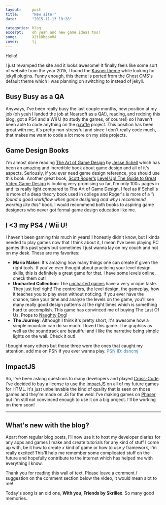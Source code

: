 ```yaml
---
layout:     post
title:      "New site!"
date:       "2015-11-13 19:28"

categories: blog
excerpt:    oh yeah and new game ideas too!
song:       X2tkDbgooMA
cover:      tj
---
```


Hello!

I just revamped the site and it looks awesome! It finally feels like some sort of website from the year 2015, I found the [Kasper theme](https://github.com/rosario/kasper) while looking for jekyll plugins. Funny enough, this theme is ported from the [Ghost CMS](https://ghost.org/)'s default theme which I was planning on switching to instead of jekyll.


## Busy Busy as a QA
Anyways, I've been really busy the last couple months, new position at my job (oh yeah I landed the job at Nearsoft as a QA!), reading, and redoing this blog, got a PS4 and a Wii U (to study the games, of course!) so I haven't been able to code anything on the [g.raffe](https://github.com/dancmj/g.raffe) project. This position has been great with me, it's pretty non-stressful and since I don't really code much, that makes me want to code a lot more on my side projects.

## Game Design Books
I'm almost done reading [The Art of Game Design](http://www.amazon.com/Art-Game-Design-Lenses-Second/dp/1466598646/ref=sr_1_1?ie=UTF8&qid=1447643428&sr=8-1&keywords=the+art+of+game+design) by [Jesse Schell](http://www.jesseschell.com/) which has been an amazing and incredible book about game design and all of it's aspects. Seriously, if you ever need game design reference, you should use this book. Another great book, [Scott Roger's](http://www.giantbomb.com/scott-rogers/3040-36702/) [Level Up! The Guide to Great Video Game Design](http://www.amazon.com/Level-Guide-Great-Video-Design/dp/1118877160/ref=pd_sim_14_4?ie=UTF8&dpID=61hKRUC9RBL&dpSrc=sims&preST=_AC_UL160_SR127%2C160_&refRID=1P9MGESB8G4Z61P6HF0Y) is looking very promising so far, I'm only 100~ pages in and its really light compared to The Art of Game Design. I feel as if Schell's is more of a deep theory book used in college and Roger's is more of a *"I found a good workflow when game designing and why I recommend working like this"* book. I would recommend both books to aspiring game designers who never got formal game design education like me.

## I <3 my PS4 / Wii U!
I haven't been gaming this much in years! I honestly didn't know, but I kinda needed to play games now that I think about it, I mean I've been playing PC games this past years but sometimes I just wanna lay on my couch and not on my desk. These are my favorites:

* **Mario Maker**: It's amazing how many things one can create if given the right tools. If you've ever thought about practicing your level design skills, this is definitely a great game for that. I have some levels online, check them out!
* **Uncharted Collection**: The [uncharted games](http://www.unchartedthegame.com/en-us/games/uncharted-collection) have a very unique taste. They just feel right! The controllers, the level design, the gameplay, how it teaches you to play even without noticing. If you ever have the chance, take your time and analyze the levels on the game, you'll see many really good design patterns at the right times which is something hard to accomplish. This game has convinced me of buying The Last Of Us. Props to [Naughty Dog](http://www.naughtydog.com/)!
* **The Journey**: Although I think it's pretty short, it's awesome how a simple mountain can do so much. I loved this game. The graphics as well as the soundtrack are beautiful and I like the narrative being simple lights on the wall. Check it out!

I bought many others but those three were the ones that caught my attention, add me on PSN if you ever wanna play. <span style=" color: #2980b9">PSN ID: dancmj</span>

## ImpactJS
So, I've been asking questions to many developers and played [Cross-Code](http://www.cross-code.com/). I've decided to buy a license to use the [ImpactJS](http://impactjs.com/) on all of my future games for HTML. It's just unbelievable the kind of quality that is seen on those games and they're made on JS for the web! I've making games on [Phaser](http://phaser.io/) but I'm still not convinced enough to use it on a big project. I'll be working on them soon!

----------

## What's new with the blog?
Apart from regular blog posts, I'll now use it to host my developer diaries for any apps and games I make and create tutorials for any kind of stuff I come up with, be it how to create *x* kind of game or how to use *y* framework, I'm really excited! This'll help me remember some complicated stuff on the future and hopefully contribute to the internet which has helped me with everything I know.

Thank you for reading this wall of text. Please leave a comment / suggestion on the comment section below the video, it would mean alot to me!

Today's song is an old one, **With you, Friends by Skrillex**. So many good memories.
